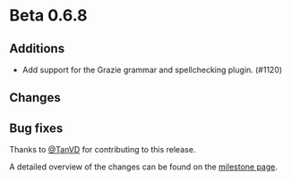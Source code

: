 # Beta 0.6.8


## Additions
- Add support for the Grazie grammar and spellchecking plugin. (#1120)

## Changes


## Bug fixes


Thanks to [@TanVD](https://github.com/TanVD) for contributing to this release.

A detailed overview of the changes can be found on the [milestone page](https://github.com/Hannah-Sten/TeXiFy-IDEA/milestone/17?closed=1).